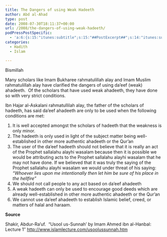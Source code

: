 ```yaml
---
title: The Dangers of using Weak Hadeeth
author: Abd al-Ahad
type: post
date: 2008-07-30T18:11:37+00:00
url: /2008/the-dangers-of-using-weak-hadeeth/
podPressPostSpecific:
  - 'a:6:{s:15:"itunes:subtitle";s:15:"##PostExcerpt##";s:14:"itunes:summary";s:15:"##PostExcerpt##";s:15:"itunes:keywords";s:17:"##WordPressCats##";s:13:"itunes:author";s:10:"##Global##";s:15:"itunes:explicit";s:2:"No";s:12:"itunes:block";s:2:"No";}'
categories:
  - Hadith
  - Islam

---
```

Bismillah

Many scholars like Imam Bukharee rahmatulillah alay and Imam Muslim rahmatulillah alay have clarified the dangers of using da&#8217;eef (weak) ahadeeth.  Of the scholars that have used weak ahadeeth, they have done so with very strict conditions.

Ibn Hajar al-Askalani rahmatullilah alay, the father of the scholars of hadeeth, has said da&#8217;eef ahadeeth are only to be used when the following conditions are met:

  1. It is well accepted amongst the scholars of hadeeth that the weakness is only minor.
  2. The hadeeth is only used in light of the subject matter being well-established in other more authentic ahadeeth or the Qur&#8217;an
  3. The user of the da&#8217;eef hadeeth should not believe that it is really an act of the Prophet sallalahu alayhi wasalam because then it is possible we would be attributing acts to the Prophet sallalahu alayhi wasalam that he may not have done. If we believed that it was truly the saying of the Prophet sallalahu alayhi wasalam we would under threat of his saying: _&#8220;Whoever lies upon me intentionally then let him be sure of his place in the hellfire&#8221;_
  4. We should not call people to any act based on da&#8217;eef ahadeeth
  5. A weak hadeeth can only be used to encourage good deeds which are already well-established in other more authentic ahadeeth or the Qur&#8217;an
  6. We cannot use da&#8217;eef ahadeeth to establish Islamic belief, creed, or matters of halal and haraam.

**Source**

Shakir, Abdur-Ra&#8217;uf.  &#8220;Usool us-Sunnah&#8217; by Imam Ahmed ibn al-Hanbal: Lecture 1&#8243; <http://www.islamlecture.com/usoolussunnah.htm>
